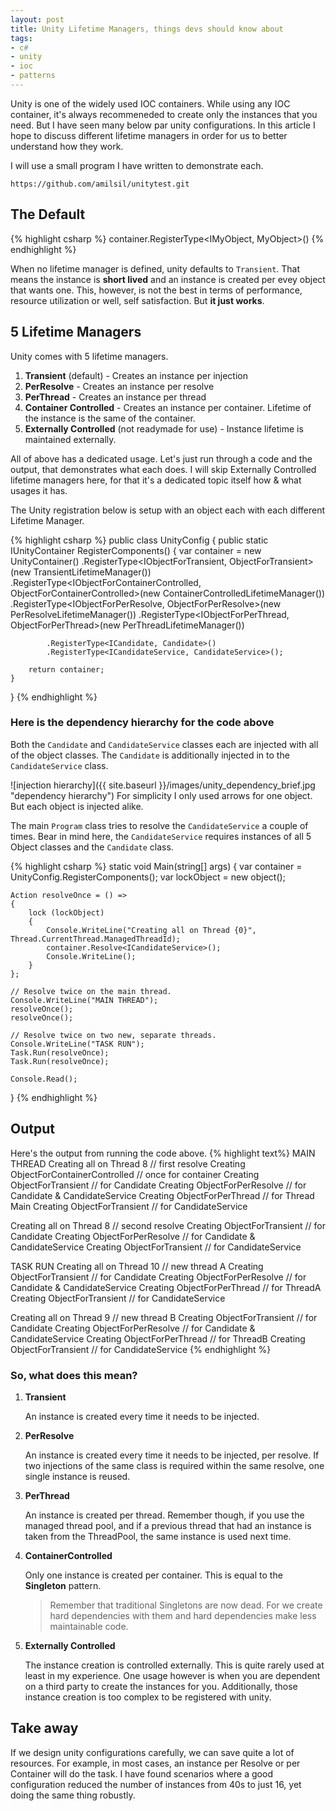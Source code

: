 ```yaml
---
layout: post
title: Unity Lifetime Managers, things devs should know about
tags:
- c#
- unity
- ioc
- patterns
---
```


Unity is one of the widely used IOC containers. While using any IOC container, it's always recommeneded to create only the instances that you need. But I have seen many below par unity configurations. In this article I hope to discuss different lifetime managers in order for us to better understand how they work.

I will use a small program I have written to demonstrate each.

    https://github.com/amilsil/unitytest.git


## The Default

{% highlight csharp %}
container.RegisterType<IMyObject, MyObject>()
{% endhighlight %}

When no lifetime manager is defined, unity defaults to `Transient`. That means the instance is **short lived** and an instance is created per evey object that wants one. This, however, is not the best in terms of performance, resource utilization or well, self satisfaction. But **it just works**. 


## 5 Lifetime Managers
Unity comes with 5 lifetime managers. 

1. **Transient** (default) - Creates an instance per injection
3. **PerResolve** - Creates an instance per resolve
4. **PerThread** - Creates an instance per thread
2. **Container Controlled** - Creates an instance per container. Lifetime of the instance is the same of the container.
5. **Externally Controlled** (not readymade for use) - Instance lifetime is maintained externally.

All of above has a dedicated usage. Let's just run through a code and the output, that demonstrates what each does. I will skip Externally Controlled lifetime managers here, for that it's a dedicated topic itself how & what usages it has.

The Unity registration below is setup with an object each with each different Lifetime Manager. 

{% highlight csharp %}
public class UnityConfig
{
    public static IUnityContainer RegisterComponents()
    {
        var container = new UnityContainer()
            .RegisterType<IObjectForTransient, ObjectForTransient>(new TransientLifetimeManager())
            .RegisterType<IObjectForContainerControlled, ObjectForContainerControlled>(new ContainerControlledLifetimeManager())
            .RegisterType<IObjectForPerResolve, ObjectForPerResolve>(new PerResolveLifetimeManager())
            .RegisterType<IObjectForPerThread, ObjectForPerThread>(new PerThreadLifetimeManager())

            .RegisterType<ICandidate, Candidate>()
            .RegisterType<ICandidateService, CandidateService>();

        return container;
    }
}
{% endhighlight %}

### Here is the dependency hierarchy for the code above

Both the `Candidate` and `CandidateService` classes each are injected with all of the object classes. The `Candidate` is additionally injected in to the `CandidateService` class.

![injection hierarchy]({{ site.baseurl }}/images/unity_dependency_brief.jpg "dependency hierarchy")
For simplicity I only used arrows for one object. But each object is injected alike.

The main `Program` class tries to resolve the `CandidateService` a couple of times. Bear in mind here, the `CandidateService` requires instances of all 5 Object classes and the `Candidate` class.

{% highlight csharp %}
static void Main(string[] args)
{
    var container = UnityConfig.RegisterComponents();
    var lockObject = new object();

    Action resolveOnce = () =>
    {
        lock (lockObject)
        {
            Console.WriteLine("Creating all on Thread {0}", Thread.CurrentThread.ManagedThreadId);
            container.Resolve<ICandidateService>();
            Console.WriteLine();
        }
    };

    // Resolve twice on the main thread.
    Console.WriteLine("MAIN THREAD");
    resolveOnce();
    resolveOnce();

    // Resolve twice on two new, separate threads.
    Console.WriteLine("TASK RUN");
    Task.Run(resolveOnce);
    Task.Run(resolveOnce);

    Console.Read();
}
{% endhighlight %}

## Output
Here's the output from running the code above.
{% highlight text%}
MAIN THREAD 
Creating all on Thread 8 
// first resolve
Creating ObjectForContainerControlled // once for container
Creating ObjectForTransient // for Candidate
Creating ObjectForPerResolve // for Candidate & CandidateService
Creating ObjectForPerThread // for Thread Main
Creating ObjectForTransient // for CandidateService

Creating all on Thread 8
// second resolve 
Creating ObjectForTransient // for Candidate
Creating ObjectForPerResolve // for Candidate & CandidateService
Creating ObjectForTransient // for CandidateService

TASK RUN 
Creating all on Thread 10 
// new thread A
Creating ObjectForTransient // for Candidate
Creating ObjectForPerResolve // for Candidate & CandidateService
Creating ObjectForPerThread // for ThreadA
Creating ObjectForTransient // for CandidateService

Creating all on Thread 9 
// new thread B
Creating ObjectForTransient // for Candidate
Creating ObjectForPerResolve // for Candidate & CandidateService
Creating ObjectForPerThread // for ThreadB
Creating ObjectForTransient // for CandidateService
{% endhighlight %}

### So, what does this mean?
1. **Transient**

    An instance is created every time it needs to be injected. 
3. **PerResolve**

    An instance is created every time it needs to be injected, per resolve. If two injections of the same class is required within the same resolve, one single instance is reused.
4. **PerThread**

    An instance is created per thread. Remember though, if you use the managed thread pool, and if a previous thread that had an instance is taken from the ThreadPool, the same instance is used next time.
2. **ContainerControlled**

    Only one instance is created per container. This is equal to the **Singleton** pattern.

    >   Remember that traditional Singletons are now dead. For we create hard dependencies with them and hard dependencies make less maintainable code.
5. **Externally Controlled**

    The instance creation is controlled externally. This is quite rarely used at least in my experience. One usage however is when you are dependent on a third party to create the instances for you. Additionally, those instance creation is too complex to be registered with unity.

## Take away
If we design unity configurations carefully, we can save quite a lot of resources. For example, in most cases, an instance per Resolve or per Container will do the task. I have found scenarios where a good configuration reduced the number of instances from 40s to just 16, yet doing the same thing robustly.
